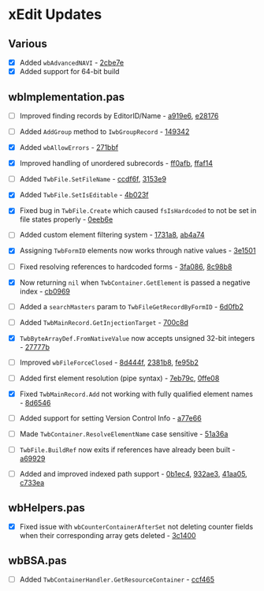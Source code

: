 # xEdit Updates

## Various

- [x] Added `wbAdvancedNAVI` - [2cbe7e](https://github.com/matortheeternal/xedit-lib/commit/2cbe7ea6390ced0c89b5c3ca9a5e2312e7c09ef3#diff-884f2fb29b253fc525156c1bd50cd538)
- [x] Added support for 64-bit build

## wbImplementation.pas

- [ ] Improved finding records by EditorID/Name - [a919e6](https://github.com/matortheeternal/xedit-lib/commit/a919e68c918b8b5320e23a4f0168775c4f8907df#diff-884f2fb29b253fc525156c1bd50cd538), [e28176](https://github.com/matortheeternal/xedit-lib/commit/e28176370451ae47eaaddfa77f9946beb025d92e#diff-884f2fb29b253fc525156c1bd50cd538)
- [ ] Added `AddGroup` method to `IwbGroupRecord` - [149342](https://github.com/matortheeternal/xedit-lib/commit/149342425b1d8985195dbe1775e4ec0be0549032#diff-884f2fb29b253fc525156c1bd50cd538)
- [x] Added `wbAllowErrors` - [271bbf](https://github.com/matortheeternal/xedit-lib/commit/271bbf77aa86682587a70f3750ae1935f8aac032#diff-884f2fb29b253fc525156c1bd50cd538)
- [x] Improved handling of unordered subrecords - [ff0afb](https://github.com/matortheeternal/xedit-lib/commit/ff0afb3ea4cb13bfaf194e99e2976ed7694094b5#diff-884f2fb29b253fc525156c1bd50cd538), [ffaf14](https://github.com/matortheeternal/xedit-lib/commit/ffaf14ff474692acec310f4609931f1bfba2c172#diff-1c52c6c99b8608acd96b2af323687072)
- [ ] Added `TwbFile.SetFileName` - [ccdf6f](https://github.com/matortheeternal/xedit-lib/commit/ccdf6fab0f5ae60aaf5f98053a7d95fb63f3cd01#diff-884f2fb29b253fc525156c1bd50cd538), [3153e9](https://github.com/matortheeternal/xedit-lib/commit/3153e9d2708e91b9920942c7633b80eb11b0676e#diff-1c52c6c99b8608acd96b2af323687072)
- [x] Added `TwbFile.SetIsEditable` - [4b023f](https://github.com/matortheeternal/xedit-lib/commit/4b023f2ebef9e79a1ea83104b46f929da4173d3d#diff-884f2fb29b253fc525156c1bd50cd538)

- [x] Fixed bug in `TwbFile.Create` which caused `fsIsHardcoded` to not be set in file states properly - [0eeb6e](https://github.com/matortheeternal/xedit-lib/commit/0eeb6e8b767820886d9e5df4809bd4ab58c5a9db#diff-884f2fb29b253fc525156c1bd50cd538) 
- [ ] Added custom element filtering system - [1731a8](https://github.com/matortheeternal/xedit-lib/commit/1731a8f6fe3efc5739562ce78516adc28e531e99#diff-884f2fb29b253fc525156c1bd50cd538), [ab4a74](https://github.com/matortheeternal/xedit-lib/commit/ab4a74a1a36a9e2f29250312374df71232abc9e8#diff-884f2fb29b253fc525156c1bd50cd538)
- [x] Assigning `TwbFormID` elements now works through native values - [3e1501](https://github.com/matortheeternal/xedit-lib/commit/3e150117d23840d736030fe475419ac60c47b253#diff-884f2fb29b253fc525156c1bd50cd538)
- [ ] Fixed resolving references to hardcoded forms - [3fa086](https://github.com/matortheeternal/xedit-lib/commit/3fa0866e708247f03a395267e840c921d83482d8#diff-1c52c6c99b8608acd96b2af323687072), [8c98b8](https://github.com/matortheeternal/xedit-lib/commit/8c98b83bc11e3b860c0814ae20a6397f8d813eee#diff-1c52c6c99b8608acd96b2af323687072)
- [x] Now returning `nil` when `TwbContainer.GetElement` is passed a negative index - [cb0969](https://github.com/matortheeternal/xedit-lib/commit/cb0969c7681a5713213be781d6679425ac776667#diff-1c52c6c99b8608acd96b2af323687072)
- [ ] Added a `searchMasters` param to `TwbFileGetRecordByFormID` - [6d0fb2](https://github.com/matortheeternal/xedit-lib/commit/6d0fb206f0419b1a504db995d88368149464987e#diff-884f2fb29b253fc525156c1bd50cd538)
- [ ] Added `TwbMainRecord.GetInjectionTarget` - [700c8d](https://github.com/matortheeternal/xedit-lib/commit/700c8dc85ca18b59ccafd2f5cc8910374ce3db50#diff-884f2fb29b253fc525156c1bd50cd538)
- [x] `TwbByteArrayDef.FromNativeValue` now accepts unsigned 32-bit integers - [27777b](https://github.com/matortheeternal/xedit-lib/commit/2777b856511f7c6e73403904489eb53c0896d649#diff-884f2fb29b253fc525156c1bd50cd538)
- [ ] Improved `wbFileForceClosed` - [8d444f](https://github.com/matortheeternal/xedit-lib/commit/8d444f233986f0e5ec2724f82fe16f76a7395b5a#diff-1c52c6c99b8608acd96b2af323687072), [2381b8](https://github.com/matortheeternal/xedit-lib/commit/2381b80521a32b2834108ea3681433d064061735#diff-1c52c6c99b8608acd96b2af323687072), [fe95b2](https://github.com/matortheeternal/xedit-lib/commit/fe95b204206b1e3939d6de7b67f50caff1a6988f#diff-1c52c6c99b8608acd96b2af323687072)
- [ ] Added first element resolution (pipe syntax) - [7eb79c](https://github.com/matortheeternal/xedit-lib/commit/7eb79ce7591f898b66e3cb5d8129bec0c4bd0fab#diff-1c52c6c99b8608acd96b2af323687072), [0ffe08](https://github.com/matortheeternal/xedit-lib/commit/0ffe08edb85f28fd7b490e07551639ec26e8b9e4#diff-1c52c6c99b8608acd96b2af323687072)
- [x] Fixed `TwbMainRecord.Add` not working with fully qualified element names - [8d6546](https://github.com/matortheeternal/xedit-lib/commit/8d654661baaa0f3cfa51e38ead0dea5d6bd53391#diff-1c52c6c99b8608acd96b2af323687072)
- [ ] Added support for setting Version Control Info - [a77e66](https://github.com/matortheeternal/xedit-lib/commit/a77e66b46a7a2bb61bda65fd24841760d0e4eac7#diff-1c52c6c99b8608acd96b2af323687072)
- [ ] Made `TwbContainer.ResolveElementName` case sensitive - [51a36a](https://github.com/matortheeternal/xedit-lib/commit/51a36ac602f76582ba986da677d75d08910820fa#diff-1c52c6c99b8608acd96b2af323687072)
- [ ] `TwbFile.BuildRef` now exits if references have already been built - [a69929](https://github.com/matortheeternal/xedit-lib/commit/a69929fa0be249dcd8895a7350e4a917c0c94594#diff-1c52c6c99b8608acd96b2af323687072)
- [ ] Added and improved indexed path support - [0b1ec4](https://github.com/matortheeternal/xedit-lib/commit/0b1ec4d1809355c128318e0b5a1ab3c7af5fc675#diff-1c52c6c99b8608acd96b2af323687072), [932ae3](https://github.com/matortheeternal/xedit-lib/commit/932ae3a67a066e2d2fcc4fdd96f700cc5a70dd54#diff-1c52c6c99b8608acd96b2af323687072), [41aa05](https://github.com/matortheeternal/xedit-lib/commit/41aa0514f135537b4fda6b4b06b4a83597b80f7b#diff-1c52c6c99b8608acd96b2af323687072), [c733ea](https://github.com/matortheeternal/xedit-lib/commit/c733ea4cbea8eaea2f340af22800d296d5b31164#diff-1c52c6c99b8608acd96b2af323687072)

## wbHelpers.pas

- [x] Fixed issue with `wbCounterContainerAfterSet` not deleting counter fields when their corresponding array gets deleted - [3c1400](https://github.com/matortheeternal/xedit-lib/commit/3c14008f7fc022967cea7baed7ec7e89f5f848f2#diff-2e19e9aa97d57dbad9528ff622aac594)

## wbBSA.pas

- [ ] Added `TwbContainerHandler.GetResourceContainer` - [ccf465](https://github.com/matortheeternal/xedit-lib/commit/ccf46582f7c3af4c7bf7b10c2277fbb87a3d3ec8#diff-884f2fb29b253fc525156c1bd50cd538)